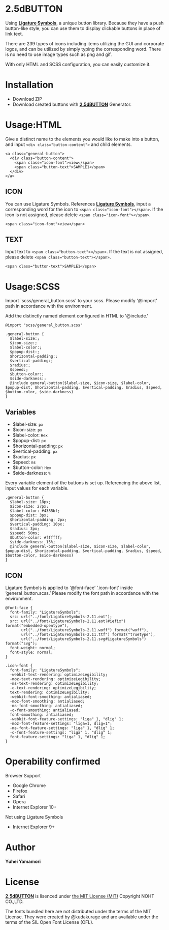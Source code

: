 2.5dBUTTON
==========
Using [**Ligature Symbols**][Ligature Symbols], a unique button library.
Because they have a push button-like style, you can use them to display clickable buttons in place of link text.

There are 239 types of icons including items utilizing the GUI and corporate logos,
and can be utilized by simply typing the corresponding word.
There is no need to use image types such as png and gif.

With only HTML and SCSS configuration, you can easily customize it.


Installation
============
* Download ZIP
* Download created buttons with [**2.5dBUTTON**][2.5dBUTTON] Generator.

Usage:HTML
==========
Give a distinct name to the elements you would like to make into a button, and input `<div class="button-content">` and child elements.

    <a class="general-button">
      <div class="button-content">
        <span class="icon-font">view</span>
        <span class="button-text">SAMPLE1</span>
      </div>
    </a>

ICON
----
You can use Ligature Symbols.
References [**Ligature Symbols**][Ligature Symbols], input a corresponding word for the icon to `<span class="icon-font"></span>`.
If the icon is not assigned, please delete `<span class="icon-font"></span>`.

    <span class="icon-font">view</span>

TEXT
----
Input text to `<span class="button-text"></span>`.
If the text is not assigned, please delete `<span class="button-text"></span>`.

    <span class="button-text">SAMPLE1</span>

Usage:SCSS
==========
Import `scss/general_button.scss' to your scss.
Please modify '@import' path in accordance with the environment.

Add the distinctly named element configured in HTML to '@include.'

    @import "scss/general_button.scss"

    .general-button {
      $label-size:;
      $icon-size:;
      $label-color:;
      $popup-dist:;
      $horizontal-padding:;
      $vertical-padding:;
      $radius:;
      $speed:;
      $button-color:;
      $side-darkness:;
      @include general-button($label-size, $icon-size, $label-color, $popup-dist, $horizontal-padding, $vertical-padding, $radius, $speed, $button-color, $side-darkness)
    }

Variables
------------

* $label-size: `px`
* $icon-size: `px`
* $label-color: `Hex`
* $popup-dist: `px`
* $horizontal-padding: `px`
* $vertical-padding: `px`
* $radius: `px`
* $speed: `ms`
* $button-color: `Hex`
* $side-darkness: `%`

Every variable element of the buttons is set up.
Referencing the above list, input values for each variable.

    .general-button {
      $label-size: 18px;
      $icon-size: 27px;
      $label-color: #4385bf;
      $popup-dist: 3px;
      $horizontal-padding: 2px;
      $vertical-padding: 10px;
      $radius: 3px;
      $speed: 50ms;
      $button-color: #ffffff;
      $side-darkness: 15%;
      @include general-button($label-size, $icon-size, $label-color, $popup-dist, $horizontal-padding, $vertical-padding, $radius, $speed, $button-color, $side-darkness)
    }


ICON
----
Ligature Symbols is applied to ‘@font-face’ ‘.icon-font’ inside ‘general_button.scss.’
Please modify the font path in accordance with the environment.

    @font-face {
      font-family: "LigatureSymbols";
      src: url("../font/LigatureSymbols-2.11.eot");
      src: url("../font/LigatureSymbols-2.11.eot?#iefix") format("embedded-opentype"),
           url("../font/LigatureSymbols-2.11.woff") format("woff"),
           url("../font/LigatureSymbols-2.11.ttf") format("truetype"),
           url("../font/LigatureSymbols-2.11.svg#LigatureSymbols") format("svg");
      font-weight: normal;
      font-style: normal;
    }

    .icon-font {
      font-family: "LigatureSymbols";
      -webkit-text-rendering: optimizeLegibility;
      -moz-text-rendering: optimizeLegibility;
      -ms-text-rendering: optimizeLegibility;
      -o-text-rendering: optimizeLegibility;
      text-rendering: optimizeLegibility;
      -webkit-font-smoothing: antialiased;
      -moz-font-smoothing: antialiased;
      -ms-font-smoothing: antialiased;
      -o-font-smoothing: antialiased;
      font-smoothing: antialiased;
      -webkit-font-feature-settings: "liga" 1, "dlig" 1;
      -moz-font-feature-settings: "liga=1, dlig=1";
      -ms-font-feature-settings: "liga" 1, "dlig" 1;
      -o-font-feature-settings: "liga" 1, "dlig" 1;
      font-feature-settings: "liga" 1, "dlig" 1;
    }

Operability confirmed
=====================

Browser Support
* Google Chrome
* Firefox
* Safari
* Opera
* Internet Explorer 10+


Not using Ligature Symbols
* Internet Explorer 9+

Author
======

**Yuhei Yamamori**

License
=======

[**2.5dBUTTON**][2.5dBUTTON] is lisenced under [the MIT License (MIT)][MIT_license]
Copyright NOHT CO.,LTD.

The fonts bundled here are not distributed under the terms of the MIT License.
They were created by @kudakurage and are available under the terms of the SIL Open Font License (OFL).

[2.5dBUTTON]: http://www.noht.co.jp/2_5dbutton/ "2.5dBUTTON"
[Ligature Symbols]: http://kudakurage.com/ligature_symbols/ "Ligature Symbols"
[MIT_license]: http://opensource.org/licenses/MIT "MIT_license"
[Open Font License 1.1]: http://scripts.sil.org/cms/scripts/page.php?site_id=nrsi&id=OFL "Open Font License 1.1"
